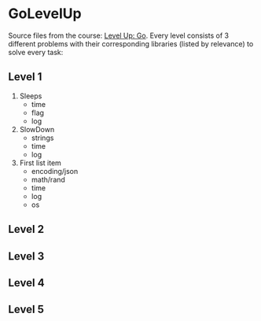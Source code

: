 # GoLevelUp
Source files from the course: [Level Up: Go](https://www.linkedin.com/learning/level-up-go). Every level consists of 3 different problems with their corresponding libraries (listed by relevance) to solve every task:
## Level 1
1. Sleeps
   - time
   - flag
   - log
2. SlowDown
   - strings
   - time
   - log
3. First list item
   - encoding/json
   - math/rand
   - time
   - log
   - os
## Level 2
## Level 3
## Level 4
## Level 5
